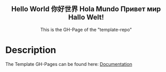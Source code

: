<!-- DOCTOC SKIP -->
<div align="center">
<h2>Hello World 你好世界 Hola Mundo Привет мир Hallo Welt!</h2>
<p>This is the GH-Page of the "template-repo"</p>
</div>

# Description

The Template GH-Pages can be found here: <a href="./Documentation/">Documentation</a>

 

